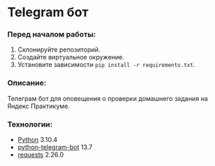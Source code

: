 # Telegram бот

### Перед началом работы:
1. Склонируйте репозиторий.
2. Создайте виртуальное окружение.
3. Установите зависимости ```pip install -r requirements.txt```.

### Описание:
Телеграм бот для оповещения о проверки домашнего задания на Яндекс Практикуме.


### Технологии:
- [Python](https://www.python.org/) 3.10.4
- [python-telegram-bot](https://pypi.org/project/python-telegram-bot/) 13.7
- [requests](https://pypi.org/project/requests/) 2.26.0
